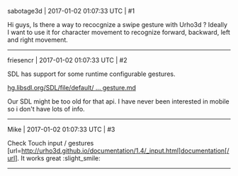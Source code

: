 sabotage3d | 2017-01-02 01:07:33 UTC | #1

Hi guys,
Is there a way to recocgnize a swipe gesture with Urho3d ? Ideally I want to use it for character movement to recognize forward, backward, left and right movement.

-------------------------

friesencr | 2017-01-02 01:07:33 UTC | #2

SDL has support for some runtime configurable gestures.

[hg.libsdl.org/SDL/file/default/ ... gesture.md](https://hg.libsdl.org/SDL/file/default/docs/README-gesture.md)

Our SDL might be too old for that api.  I have never been interested in mobile so i don't have lots of info.

-------------------------

Mike | 2017-01-02 01:07:33 UTC | #3

Check Touch input / gestures [url=http://urho3d.github.io/documentation/1.4/_input.html]documentation[/url].
It works great  :slight_smile:

-------------------------

